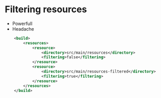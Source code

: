 # Filtering resources

- Powerfull
- Headache

```xml
	<build>
		<resources>
			<resource>
				<directory>src/main/resources</directory>
				<filtering>false</filtering>
			</resource>
			<resource>
				<directory>src/main/resources-filtered</directory>
				<filtering>true</filtering>
			</resource>
        </resources>
    </build>
```
